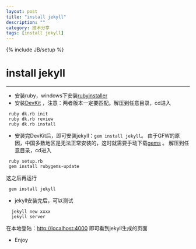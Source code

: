 ```yaml
---
layout: post
title: "install jekyll"
description: ""
category: 技术分享
tags: [install jekyll]
---
```

{% include JB/setup %}
# install jekyll
---


* 安装ruby，windows下安装[rubyinstaller](http://rubyinstaller.org/downloads/)
* 安装[DevKit](http://rubyinstaller.org/downloads/) ，注意：两者版本一定要匹配。解压到任意目录，cd进入
<!--break-->

```
 ruby dk.rb init
 ruby dk.rb review 
 ruby dk.rb install
```
* 安装完DevKit后，即可安装jekyll：`gem install jekyll`。
  由于GFW的原因，中国多数地区是无法正常安装的，这时就需要手动下载[gems](http://rubygems.org/pages/download) 。
  解压到任意目录，cd进入
<!--break-->

```
 ruby setup.rb
 gem install rubygems-update
```
   这之后再运行
<!--break-->
```
 gem install jekyll
```

* jekyll安装完后，可以测试
<!--break-->
```
  jekyll new xxxx
  jekyll server
```
   在本地登陆：[http://localhost:4000](http://localhost:4000) 即可看到jekyll生成的页面

* Enjoy

 



